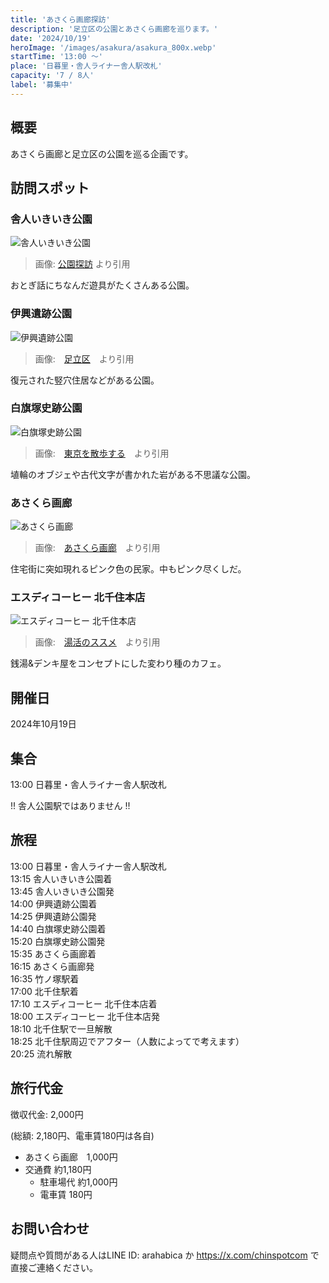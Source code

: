```yaml
---
title: 'あさくら画廊探訪'
description: '足立区の公園とあさくら画廊を巡ります。'
date: '2024/10/19'
heroImage: '/images/asakura/asakura_800x.webp'
startTime: '13:00 〜'
place: '日暮里・舎人ライナー舎人駅改札'
capacity: '7 / 8人'
label: '募集中'
---
```


## 概要

あさくら画廊と足立区の公園を巡る企画です。

## 訪問スポット

### 舎人いきいき公園

![舎人いきいき公園](/images/asakura/toneriikiki_800x.webp)
> 画像: [公園探訪](https://www.koentanbo.com/toneriikiiki/) より引用

おとぎ話にちなんだ遊具がたくさんある公園。

### 伊興遺跡公園

![伊興遺跡公園](/images/asakura/ioki_800x.webp)
>  画像:　[足立区](https://www.city.adachi.tokyo.jp/bunka/ikoisekisyokai2019.html)　より引用

復元された竪穴住居などがある公園。

### 白旗塚史跡公園

![白旗塚史跡公園](/images/asakura/shirahata_800x.webp)
>  画像:　[東京を散歩する](https://www.tokyo-walk.com/park/shirahatadukashisekikouen.html)　より引用

埴輪のオブジェや古代文字が書かれた岩がある不思議な公園。

### あさくら画廊

![あさくら画廊](/images/asakura/asakura_800x.webp)
>  画像:　[あさくら画廊](https://asakura11garo.online/index.php/2022/09/27/20220927/)　より引用

住宅街に突如現れるピンク色の民家。中もピンク尽くしだ。

### エスディコーヒー 北千住本店

![エスディコーヒー 北千住本店](/images/asakura/sdcoffee_800x.webp)
>  画像:　[湯活のススメ](https://yukatsu.hatenablog.com/entry/2022/06/03/%E3%82%A8%E3%82%B9%E3%83%87%E3%82%A3%E3%83%BC%E3%82%B3%E3%83%BC%E3%83%92%E3%83%BC%EF%BD%9C%E5%8C%97%E5%8D%83%E4%BD%8F%EF%BD%9C%E6%B9%AF%E6%B4%BB%E3%83%AC%E3%83%9D%E3%83%BC%E3%83%88%EF%BC%88%E9%8A%AD)　より引用

銭湯&デンキ屋をコンセプトにした変わり種のカフェ。

## 開催日

2024年10月19日

## 集合

13:00 日暮里・舎人ライナー舎人駅改札

!! 舎人公園駅ではありません !!

## 旅程

13:00 日暮里・舎人ライナー舎人駅改札  
13:15 舎人いきいき公園着  
13:45 舎人いきいき公園発  
14:00 伊興遺跡公園着  
14:25 伊興遺跡公園発  
14:40 白旗塚史跡公園着  
15:20 白旗塚史跡公園発  
15:35 あさくら画廊着  
16:15 あさくら画廊発  
16:35 竹ノ塚駅着  
17:00 北千住駅着  
17:10 エスディコーヒー 北千住本店着  
18:00 エスディコーヒー 北千住本店発  
18:10 北千住駅で一旦解散  
18:25 北千住駅周辺でアフター（人数によってで考えます）  
20:25 流れ解散 

## 旅行代金

徴収代金: 2,000円

(総額: 2,180円、電車賃180円は各自)


- あさくら画廊　1,000円
- 交通費 約1,180円
  - 駐車場代 約1,000円
  - 電車賃 180円

## お問い合わせ

疑問点や質問がある人はLINE ID: arahabica か https://x.com/chinspotcom で直接ご連絡ください。
